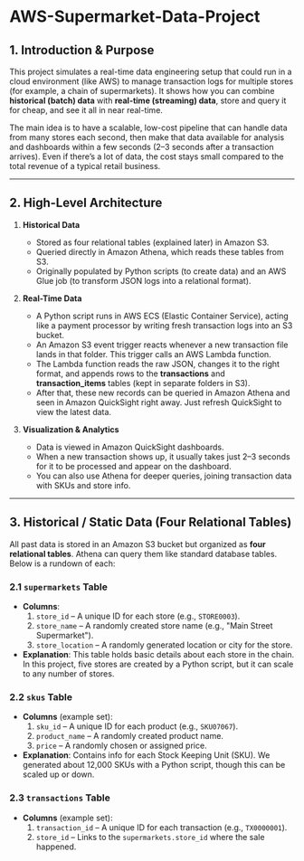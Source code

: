 # AWS-Supermarket-Data-Project

## 1. Introduction & Purpose

This project simulates a real-time data engineering setup that could run in a cloud environment (like AWS) to manage transaction logs for multiple stores (for example, a chain of supermarkets). It shows how you can combine **historical (batch) data** with **real-time (streaming) data**, store and query it for cheap, and see it all in near real-time.

The main idea is to have a scalable, low-cost pipeline that can handle data from many stores each second, then make that data available for analysis and dashboards within a few seconds (2–3 seconds after a transaction arrives). Even if there’s a lot of data, the cost stays small compared to the total revenue of a typical retail business.

---

## 2. High-Level Architecture

1. **Historical Data**

   - Stored as four relational tables (explained later) in Amazon S3.
   - Queried directly in Amazon Athena, which reads these tables from S3.
   - Originally populated by Python scripts (to create data) and an AWS Glue job (to transform JSON logs into a relational format).

2. **Real-Time Data**

   - A Python script runs in AWS ECS (Elastic Container Service), acting like a payment processor by writing fresh transaction logs into an S3 bucket.
   - An Amazon S3 event trigger reacts whenever a new transaction file lands in that folder. This trigger calls an AWS Lambda function.
   - The Lambda function reads the raw JSON, changes it to the right format, and appends rows to the **transactions** and **transaction_items** tables (kept in separate folders in S3).
   - After that, these new records can be queried in Amazon Athena and seen in Amazon QuickSight right away. Just refresh QuickSight to view the latest data.

3. **Visualization & Analytics**

   - Data is viewed in Amazon QuickSight dashboards.
   - When a new transaction shows up, it usually takes just 2–3 seconds for it to be processed and appear on the dashboard.
   - You can also use Athena for deeper queries, joining transaction data with SKUs and store info.

---

## 3. Historical / Static Data (Four Relational Tables)

All past data is stored in an Amazon S3 bucket but organized as **four relational tables**. Athena can query them like standard database tables. Below is a rundown of each:

### 2.1 `supermarkets` Table

- **Columns**:
  1. `store_id` – A unique ID for each store (e.g., `STORE0003`).
  2. `store_name` – A randomly created store name (e.g., "Main Street Supermarket").
  3. `store_location` – A randomly generated location or city for the store.
- **Explanation**: This table holds basic details about each store in the chain. In this project, five stores are created by a Python script, but it can scale to any number of stores.

### 2.2 `skus` Table

- **Columns** (example set):
  1. `sku_id` – A unique ID for each product (e.g., `SKU07067`).
  2. `product_name` – A randomly created product name.
  3. `price` – A randomly chosen or assigned price.
- **Explanation**: Contains info for each Stock Keeping Unit (SKU). We generated about 12,000 SKUs with a Python script, though this can be scaled up or down.

### 2.3 `transactions` Table

- **Columns** (example set):
  1. `transaction_id` – A unique ID for each transaction (e.g., `TX0000001`).
  2. `store_id` – Links to the `supermarkets.store_id` where the sale happened.
